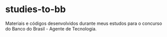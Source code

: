 # studies-to-bb
Materiais e códigos desenvolvidos durante meus estudos para o concurso do Banco do Brasil - Agente de Tecnologia.
